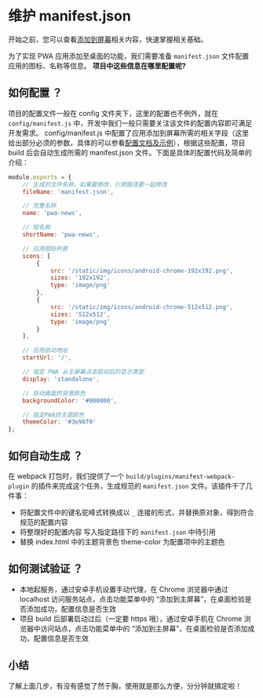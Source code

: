 # 维护 manifest.json

开始之前，您可以查看[添加到屏幕](https://pwa.baidu.com/doc/engage-retain-users/add-to-home-screen/01-introduction)相关内容，快速掌握相关基础。

为了实现 PWA 应用添加至桌面的功能，我们需要准备 `manifest.json` 文件配置应用的图标、名称等信息。 **项目中这些信息在哪里配置呢?**


## 如何配置 ？

项目的配置文件一般在 config 文件夹下，这里的配置也不例外，就在 `config/manifest.js` 中，开发中我们一般只需要关注该文件的配置内容即可满足开发需求。 config/manifest.js 中配置了应用添加到屏幕所需的相关字段（这里给出部分必须的参数，具体的可以参看[配置文档及示例](https://pwa.baidu.com/doc/engage-retain-users/add-to-home-screen/01-introduction)），根据这些配置，项目 build 后会自动生成所需的 manifest.json 文件。下面是具体的配置代码及简单的介绍：

``` js
module.exports = {
    // 生成的文件名称，如果要修改，引用路径要一起修改
    fileName: 'manifest.json',

    // 完整名称
    name: 'pwa-news',

    // 短名称
    shortName: 'pwa-news',

    // 应用图标列表
    icons: [
        {
            src: '/static/img/icons/android-chrome-192x192.png',
            sizes: '192x192',
            type: 'image/png'
        },
        {
            src: '/static/img/icons/android-chrome-512x512.png',
            sizes: '512x512',
            type: 'image/png'
        }
    ],

    // 应用启动地址
    startUrl: '/',

    // 指定 PWA 从主屏幕点击启动后的显示类型
    display: 'standalone',

    // 启动画面的背景颜色
    backgroundColor: '#000000',

    // 指定PWA的主题颜色
    themeColor: '#3e98f0'
};
```

## 如何自动生成 ？

在 webpack 打包时，我们提供了一个 `build/plugins/manifest-webpack-plugin` 的插件来完成这个任务，生成规范的 `manifest.json` 文件。该插件干了几件事：

* 将配置文件中的键名驼峰式转换成以 `_` 连接的形式，并替换原对象，得到符合规范的配置内容
* 将整理好的配置内容 写入指定路径下的 `manifest.json` 中待引用
* 替换 index.html 中的主题背景色 theme-color 为配置项中的主题色



## 如何测试验证 ？

* 本地起服务，通过安卓手机设置手动代理，在 Chrome 浏览器中通过 localhost 访问服务站点，点击功能菜单中的 “添加到主屏幕”，在桌面检验是否添加成功，配置信息是否生效
* 项目 build 后部署启动过后（一定要 https 哦），通过安卓手机在 Chrome 浏览器中访问站点，点击功能菜单中的 “添加到主屏幕”，在桌面检验是否添加成功，配置信息是否生效


## 小结

了解上面几步，有没有感觉了然于胸，使用就是那么方便，分分钟就搞定啦！
